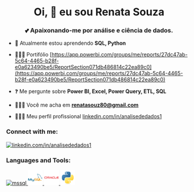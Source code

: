 <h1 align="center">Oi, 👋 eu sou Renata Souza</h1>
<h3 align="center">💕 Apaixonando-me por análise e ciência de dados.</h3>

- 🌱 Atualmente estou aprendendo **SQL, Python**

- 🕵🏻‍♀️ Portifólio [https://app.powerbi.com/groups/me/reports/27dc47ab-5c64-4465-b28f-e0a623490be5/ReportSection071db486814c22ea89c0](https://app.powerbi.com/groups/me/reports/27dc47ab-5c64-4465-b28f-e0a623490be5/ReportSection071db486814c22ea89c0)

- ❓ Me pergunte sobre **Power BI, Excel, Power Query, ETL, SQL**

- 🙋🏻‍♀️ Você me acha em **renatasouz80@gmail.com**

- 👩🏻‍💻 Meu perfil profissional [linkedin.com/in/analisededados1](linkedin.com/in/analisededados1)

<h3 align="left">Connect with me:</h3>
<p align="left">
<a href="https://linkedin.com/in/linkedin.com/in/analisededados1" target="blank"><img align="center" src="https://raw.githubusercontent.com/rahuldkjain/github-profile-readme-generator/master/src/images/icons/Social/linked-in-alt.svg" alt="linkedin.com/in/analisededados1" height="30" width="40" /></a>
</p>

<h3 align="left">Languages and Tools:</h3>
<p align="left"> <a href="https://www.microsoft.com/en-us/sql-server" target="_blank" rel="noreferrer"> <img src="https://www.svgrepo.com/show/303229/microsoft-sql-server-logo.svg" alt="mssql" width="40" height="40"/> </a> <a href="https://www.mysql.com/" target="_blank" rel="noreferrer"> <img src="https://raw.githubusercontent.com/devicons/devicon/master/icons/mysql/mysql-original-wordmark.svg" alt="mysql" width="40" height="40"/> </a> <a href="https://www.oracle.com/" target="_blank" rel="noreferrer"> <img src="https://raw.githubusercontent.com/devicons/devicon/master/icons/oracle/oracle-original.svg" alt="oracle" width="40" height="40"/> </a> <a href="https://www.python.org" target="_blank" rel="noreferrer"> <img src="https://raw.githubusercontent.com/devicons/devicon/master/icons/python/python-original.svg" alt="python" width="40" height="40"/> </a> </p>
 


<!---
- 👋 Hi, I’m @Renatasouza80
- 👀 I’m interested in ...
- 🌱 I’m currently learning ...
- 💞️ I’m looking to collaborate on ...
- 📫 How to reach me ...


Renatasouza80/Renatasouza80 is a ✨ special ✨ repository because its `README.md` (this file) appears on your GitHub profile.
You can click the Preview link to take a look at your changes.
--->
